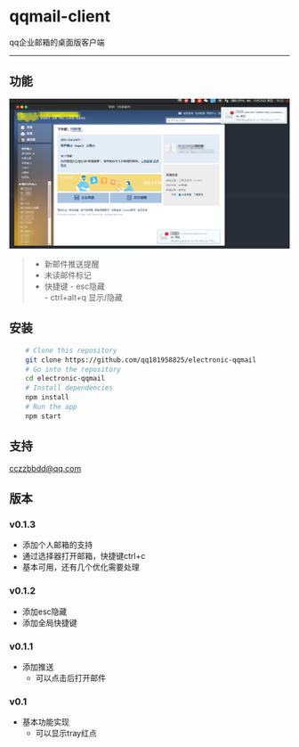 # qqmail-client
qq企业邮箱的桌面版客户端
***
## 功能
![](image/screenshot.png "截图")
> + 新邮件推送提醒
> + 未读邮件标记
> + 快捷键
    - esc隐藏  
    - ctrl+alt+q 显示/隐藏

## 安装
```Bash
    # Clone this repository
    git clone https://github.com/qq181958825/electronic-qqmail
    # Go into the repository
    cd electronic-qqmail
    # Install dependencies
    npm install
    # Run the app
    npm start
```
## 支持
cczzbbdd@qq.com

## 版本
### v0.1.3
+ 添加个人邮箱的支持
+ 通过选择器打开邮箱，快捷键ctrl+c
+ 基本可用，还有几个优化需要处理
### v0.1.2
+ 添加esc隐藏
+ 添加全局快捷键

### v0.1.1
+ 添加推送
  - 可以点击后打开邮件

### v0.1
+ 基本功能实现
  - 可以显示tray红点
